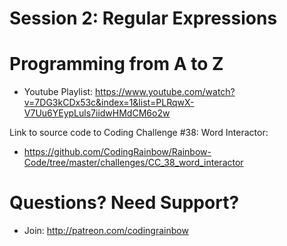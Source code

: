 # Session 2: Regular Expressions
# Programming from A to Z

* Youtube Playlist: https://www.youtube.com/watch?v=7DG3kCDx53c&index=1&list=PLRqwX-V7Uu6YEypLuls7iidwHMdCM6o2w

Link to source code to Coding Challenge #38: Word Interactor:

* https://github.com/CodingRainbow/Rainbow-Code/tree/master/challenges/CC_38_word_interactor

# Questions? Need Support?
* Join: http://patreon.com/codingrainbow
